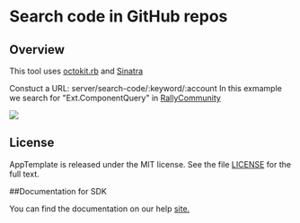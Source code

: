 Search code in GitHub repos
=========================

## Overview

This tool uses [octokit.rb](https://github.com/octokit/octokit.rb) and [Sinatra](http://www.sinatrarb.com/)

Constuct a URL: server/search-code/:keyword/:account
In this exmample we search for "Ext.ComponentQuery" in [RallyCommunity](https://github.com/RallyCommunity)

![](pic1.png)




## License

AppTemplate is released under the MIT license.  See the file [LICENSE](./LICENSE) for the full text.

##Documentation for SDK

You can find the documentation on our help [site.](https://help.rallydev.com/apps/2.0/doc/)